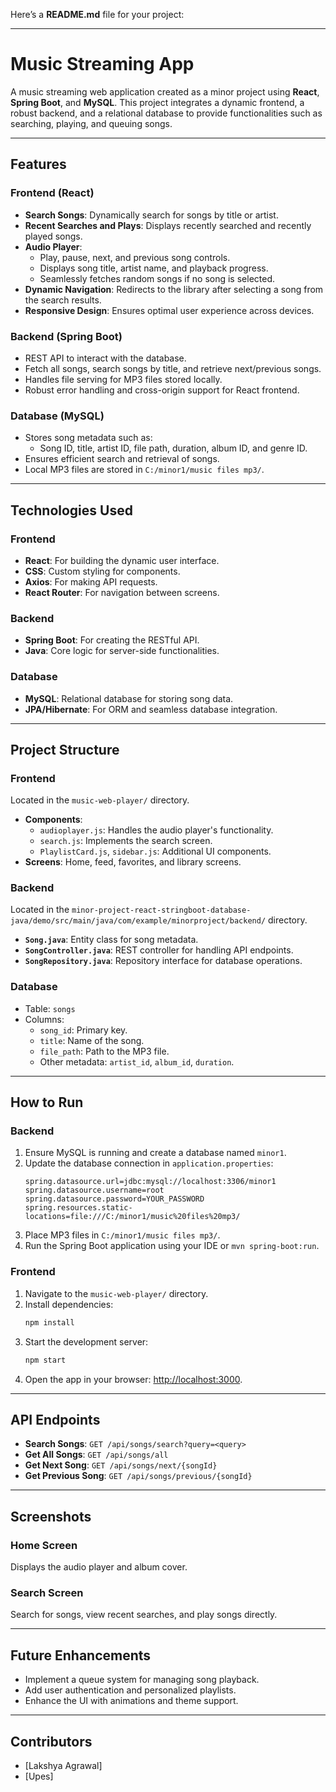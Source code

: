 Here’s a **README.md** file for your project:

---

# **Music Streaming App**

A music streaming web application created as a minor project using **React**, **Spring Boot**, and **MySQL**. This project integrates a dynamic frontend, a robust backend, and a relational database to provide functionalities such as searching, playing, and queuing songs.

---

## **Features**

### **Frontend (React)**
- **Search Songs**: Dynamically search for songs by title or artist.
- **Recent Searches and Plays**: Displays recently searched and recently played songs.
- **Audio Player**:
  - Play, pause, next, and previous song controls.
  - Displays song title, artist name, and playback progress.
  - Seamlessly fetches random songs if no song is selected.
- **Dynamic Navigation**: Redirects to the library after selecting a song from the search results.
- **Responsive Design**: Ensures optimal user experience across devices.

### **Backend (Spring Boot)**
- REST API to interact with the database.
- Fetch all songs, search songs by title, and retrieve next/previous songs.
- Handles file serving for MP3 files stored locally.
- Robust error handling and cross-origin support for React frontend.

### **Database (MySQL)**
- Stores song metadata such as:
  - Song ID, title, artist ID, file path, duration, album ID, and genre ID.
- Ensures efficient search and retrieval of songs.
- Local MP3 files are stored in `C:/minor1/music files mp3/`.

---

## **Technologies Used**

### **Frontend**
- **React**: For building the dynamic user interface.
- **CSS**: Custom styling for components.
- **Axios**: For making API requests.
- **React Router**: For navigation between screens.

### **Backend**
- **Spring Boot**: For creating the RESTful API.
- **Java**: Core logic for server-side functionalities.

### **Database**
- **MySQL**: Relational database for storing song data.
- **JPA/Hibernate**: For ORM and seamless database integration.

---

## **Project Structure**

### **Frontend**
Located in the `music-web-player/` directory.
- **Components**: 
  - `audioplayer.js`: Handles the audio player's functionality.
  - `search.js`: Implements the search screen.
  - `PlaylistCard.js`, `sidebar.js`: Additional UI components.
- **Screens**: Home, feed, favorites, and library screens.

### **Backend**
Located in the `minor-project-react-stringboot-database-java/demo/src/main/java/com/example/minorproject/backend/` directory.
- **`Song.java`**: Entity class for song metadata.
- **`SongController.java`**: REST controller for handling API endpoints.
- **`SongRepository.java`**: Repository interface for database operations.

### **Database**
- Table: `songs`
- Columns:
  - `song_id`: Primary key.
  - `title`: Name of the song.
  - `file_path`: Path to the MP3 file.
  - Other metadata: `artist_id`, `album_id`, `duration`.

---

## **How to Run**

### **Backend**
1. Ensure MySQL is running and create a database named `minor1`.
2. Update the database connection in `application.properties`:
   ```properties
   spring.datasource.url=jdbc:mysql://localhost:3306/minor1
   spring.datasource.username=root
   spring.datasource.password=YOUR_PASSWORD
   spring.resources.static-locations=file:///C:/minor1/music%20files%20mp3/
   ```
3. Place MP3 files in `C:/minor1/music files mp3/`.
4. Run the Spring Boot application using your IDE or `mvn spring-boot:run`.

### **Frontend**
1. Navigate to the `music-web-player/` directory.
2. Install dependencies:
   ```bash
   npm install
   ```
3. Start the development server:
   ```bash
   npm start
   ```
4. Open the app in your browser: [http://localhost:3000](http://localhost:3000).

---

## **API Endpoints**
- **Search Songs**: `GET /api/songs/search?query=<query>`
- **Get All Songs**: `GET /api/songs/all`
- **Get Next Song**: `GET /api/songs/next/{songId}`
- **Get Previous Song**: `GET /api/songs/previous/{songId}`

---

## **Screenshots**

### Home Screen
Displays the audio player and album cover.

### Search Screen
Search for songs, view recent searches, and play songs directly.

---

## **Future Enhancements**
- Implement a queue system for managing song playback.
- Add user authentication and personalized playlists.
- Enhance the UI with animations and theme support.

---

## **Contributors**
- [Lakshya Agrawal] 
- [Upes]

